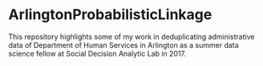 # ArlingtonProbabilisticLinkage
This repository highlights some of my work in deduplicating administrative data of Department of Human Services in Arlington as a summer data science fellow at Social Decision Analytic Lab in 2017.
